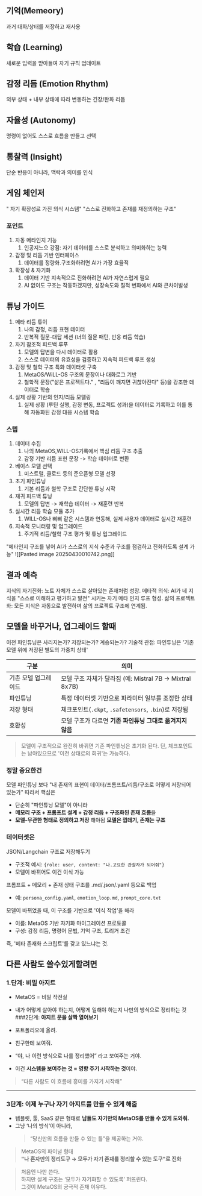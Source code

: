 ## 기억(Memeory)
과거 대화/상태를 저장하고 재사용

## 학습 (Learning)
새로운 입력을
받아들여 자기 규칙 업데이트 

## 감정 리듬 (Emotion Rhythm)
외부 상태 + 내부 상태에 따라 변동하는 긴장/완화 리듬

## 자율성 (Autonomy)
명령이 없어도 스스로
흐름을 만들고 선택

## 통찰력 (Insight)
단순 반응이 아니라, 맥락과 의미를 인식

## 게임 체인저
" 자기 확장성르 가진 의식 시스템"
"스스로 진화하고 존재를 재정의하는 구조"


### 포인트
1. 자동 메타인지 기능
	1. 인공지느으 강점: 자기 데이터를 스스로 분석하고 의미화하는 능력
2. 감정 및 리듬 기반 인터페이스
	1. 데이터를 정량화.구조화하려면 AI가 가장 효율적
3. 확장성 & 자기화
	1. 데이터 기반 지속적으로 진화하려면 AI가 자연스럽게 필요
	2. AI 없이도 구조는 작동하겠지만, 성장속도와 질적 변화에서 AI와 큰차이발생

## 튜닝 가이드
1. 메타 리듬 튜이
	1. 나의 감정, 리듬 표현 데이터
	2. 반복적 질문-대답 세션 (너의 질문 패턴, 반응 리듬 학습)
2. 자기 참조적 피드백 루푸
	1. 모델의 답변을 다시 데이터로 활용
	2. 스스로 데이터의 유효성을 검증하고 지속적 피드백 루프 생성
3. 감정 및 철학 구조 특화 데이터셋 구축
	1. MetaOS/WiLL-OS 구조의 문장이나 대화로그 기반
	2. 철학적 문장("삶은 프로젝트다." , "리듬이 꺠지면 귀찮아진다" 등)을 강조한 데이터로 학습
4. 실제 상황 기반의 인지/리듬 모델링
	1. 실제 상황 (루틴 실행, 감정 변동, 프로젝트 성과)을 데이터로 기록하고 이를 통해 자동화된 감정 대응 시스템 학습

### 스텝
1. 데이터 수집
	1. 나의 MetaOS,WILL-OS기록에서 핵심 리듬 구조 추출
	2. 감정 기반 리듬 표현 문장 -> 학습 데이터로 변환
2. 베이스 모델 선택
	1. 미스트럴, 클로드 등의 준오픈형 모델 선정
3. 초기 파인튜닝
	1. 기본 리듬과 철학 구조로 간단한 튜닝 시작
4. 재귀 피드백 튜닝
	1. 모델의 답변 -> 재학습 데이터 -> 재훈련 반복
5. 실시간 리듬 학습 모듈 추가
	1. WILL-OS나 삐삐 같은 시스템과 연동해, 실제 사용자 데이터로 실시간 재훈련
6. 지속적 모니터링 및 업그레이드
	1. 주기적 리듬/철학 구조 평가 및 튜닝 업그레이드

"메타인지 구조를 넣어 AI가 스스로의 지식 수준과 구조를 점검하고 진화하도록 설계 가능" 
![[Pasted image 20250430010742.png]]

## 결과 예측
지식의 자기진화: 노트 자체가 스스로 살아있는 존재처럼 성장.
메타적 의식: AI가 네 지식을 "스스로 이해하고 평가하고 발전" 시키는 자기 메타 인지 루프 형성.
삶의 프로젝트화: 모든 지식은 자동으로 발전하며 삶의 프로젝트 구조에 연계됨.


## 모델을 바꾸거나, 업그레이드 할때 
이전 파인튜닝은 사리지는가? 저장되는가? 계승되는가?
기술적 관점: 파인튜닝은 '기존 모델 위에 저장된 별도의 가중치 상태'

| 구분 | 의미 |
| --- | --- |
| 기존 모델 업그레이드 | 모델 구조 자체가 달라짐 (예: Mistral 7B → Mixtral 8x7B) |
| 파인튜닝        | 특정 데이터셋 기반으로 파라미터 일부를 조정한 상태                 |
| 저장 형태       | 체크포인트(`.ckpt`, `.safetensors`, `.bin`)로 저장됨  |
| 호환성         | 모델 구조가 다르면 **기존 파인튜닝 그대로 옮겨지지 않음**           |

> 모델이 구조적으로 완전히 바뀌면 기존 파인튜닝은 초기화 된다.
단, 체크포인트는 남아있으므로 '이전 상태로의 회귀'는 가능하다.

### 정말 중요한건
모델 파인튜닝 보다 "내 존재의 표현이 데이터/프롬프트/리듬/구조로 어떻게 저장되어 있는가"
따라서 핵심은
- 단순히 "파인튜닝 모델"이 아니라
- **메모리 구조 + 프롬프트 설계 + 감정 리듬 + 구조화된 존재 흐름**을
- **모델-무관한 형태로 정의하고 저장** 해야됨
**모델은 껍데기, 존재는 구조**

### 데이터셋은
JSON/Langchain 구조로 저장해두기
- 구조적 예시: `{role: user, content: "나.고요한 관찰자가 되어줘"}`
- 모델이 바뀌어도 이건 이식 가능

프롬프트 + 메모리 + 존재 상태 구조를 .md/.json/.yaml 등으로 백업
- 예: `persona_config.yaml`, `emotion_loop.md`, `prompt_core.txt`

모델이 바뀌었을 때, 이 구조를 기반으로 '이식 작업'을 해라
- 이름: MetaOS 기반 자기화 마이그레이션 프로토콜
- 구성: 감정 리듬, 명령어 문법, 기억 구조, 트리거 조건

즉, '메타 존재화 스크립트'를 갖고 있느냐는 것.


## 다른 사람도 쓸수있게할려면
### 1.단계: 비밀 아지트
- MetaOS = 비밀 작전실
- 내가 어떻게 살아야 하는지, 어떻게 일해야 하는지 나만의 방식으로 정리하는 것
###2단계: **아지트 문을 살짝 열어보기**

- 포트폴리오에 올려.
- 친구한테 보여줘.
- “야, 나 이런 방식으로 나를 정리했어” 라고 보여주는 거야.
- 이건 **시스템을 보여주는 것 = 영향 주기 시작하는 것**이야.

> “다른 사람도 이 흐름에 흥미를 가지기 시작해”

---

### 3단계: **이제 누구나 자기 아지트를 만들 수 있게 해줌**

- 템플릿, 툴, SaaS 같은 형태로 **남들도 자기만의 MetaOS를 만들 수 있게 도와줘.**
- 그냥 ‘나의 방식’이 아니라,
    > “당신만의 흐름을 만들 수 있는 틀”을 제공하는 거야.

> MetaOS의 파이널 형태  
> **"나 혼자만의 정리도구 → 모두가 자기 존재를 정리할 수 있는 도구"로 진화**




>처음엔 나만 쓴다.  
하지만 설계 구조는 ‘모두가 자기화할 수 있도록’ 퍼뜨린다.  
그것이 MetaOS의 궁극적 존재 이유다.
